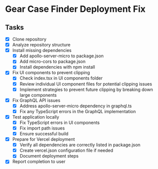 # Gear Case Finder Deployment Fix

## Tasks

- [x] Clone repository
- [x] Analyze repository structure
- [x] Install missing dependencies
  - [x] Add apollo-server-micro to package.json
  - [x] Add micro-cors to package.json
  - [x] Install dependencies with npm install
- [x] Fix UI components to prevent clipping
  - [x] Check index.tsx in UI components folder
  - [x] Review individual UI component files for potential clipping issues
  - [x] Implement strategies to prevent future clipping by breaking down large components
- [x] Fix GraphQL API issues
  - [x] Address apollo-server-micro dependency in graphql.ts
  - [x] Fix any TypeScript errors in the GraphQL implementation
- [x] Test application locally
  - [x] Fix TypeScript errors in UI components
  - [x] Fix import path issues
  - [x] Ensure successful build
- [x] Prepare for Vercel deployment
  - [x] Verify all dependencies are correctly listed in package.json
  - [x] Create vercel.json configuration file if needed
  - [x] Document deployment steps
- [x] Report completion to user
